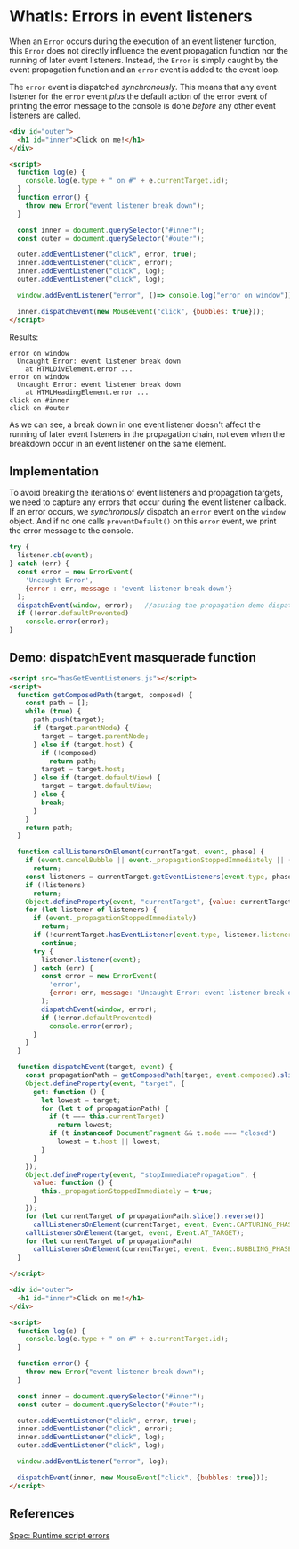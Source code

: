 # WhatIs: Errors in event listeners

When an `Error` occurs during the execution of an event listener function, this `Error` does not directly influence the event propagation function nor the running of later event listeners. Instead, the `Error` is simply caught by the event propagation function and an `error` event is added to the event loop.

The `error` event is dispatched *synchronously*. This means that any event listener for the `error` event *plus* the default action of the error event of printing the error message to the console is done *before* any other event listeners are called.  

```html
<div id="outer">
  <h1 id="inner">Click on me!</h1>
</div>

<script>
  function log(e) {
    console.log(e.type + " on #" + e.currentTarget.id);
  }
  function error() {
    throw new Error("event listener break down");
  }

  const inner = document.querySelector("#inner");
  const outer = document.querySelector("#outer");

  outer.addEventListener("click", error, true);
  inner.addEventListener("click", error);
  inner.addEventListener("click", log);
  outer.addEventListener("click", log);

  window.addEventListener("error", ()=> console.log("error on window"));

  inner.dispatchEvent(new MouseEvent("click", {bubbles: true}));
</script>
```

Results:

```
error on window
  Uncaught Error: event listener break down
    at HTMLDivElement.error ...
error on window
  Uncaught Error: event listener break down
    at HTMLHeadingElement.error ...
click on #inner
click on #outer
```

As we can see, a break down in one event listener doesn't affect the running of later event listeners in the propagation chain, not even when the breakdown occur in an event listener on the same element.

## Implementation

To avoid breaking the iterations of event listeners and propagation targets, we need to capture any errors that occur during the event listener callback. If an error occurs, we *synchronously* dispatch an `error` event on the `window` object. And if no one calls `preventDefault()` on this `error` event, we print the error message to the console.   

```javascript
try {
  listener.cb(event);
} catch (err) {
  const error = new ErrorEvent(
    'Uncaught Error', 
    {error : err, message : 'event listener break down'}
  );                       
  dispatchEvent(window, error);   //asusing the propagation demo dispatchEvent function to also dispatch the error event
  if (!error.defaultPrevented)
    console.error(error);
}
```

## Demo: dispatchEvent masquerade function

```html
<script src="hasGetEventListeners.js"></script>
<script>
  function getComposedPath(target, composed) {
    const path = [];
    while (true) {
      path.push(target);
      if (target.parentNode) {
        target = target.parentNode;
      } else if (target.host) {
        if (!composed)
          return path;
        target = target.host;
      } else if (target.defaultView) {
        target = target.defaultView;
      } else {
        break;
      }
    }
    return path;
  }

  function callListenersOnElement(currentTarget, event, phase) {
    if (event.cancelBubble || event._propagationStoppedImmediately || (phase === Event.BUBBLING_PHASE && !event.bubbles))
      return;
    const listeners = currentTarget.getEventListeners(event.type, phase);
    if (!listeners)
      return;
    Object.defineProperty(event, "currentTarget", {value: currentTarget, writable: true});
    for (let listener of listeners) {
      if (event._propagationStoppedImmediately)
        return;
      if (!currentTarget.hasEventListener(event.type, listener.listener, listener.capture))
        continue;
      try {
        listener.listener(event);
      } catch (err) {
        const error = new ErrorEvent(
          'error',
          {error: err, message: 'Uncaught Error: event listener break down'}
        );
        dispatchEvent(window, error);
        if (!error.defaultPrevented)
          console.error(error);
      }
    }
  }

  function dispatchEvent(target, event) {
    const propagationPath = getComposedPath(target, event.composed).slice(1);
    Object.defineProperty(event, "target", {
      get: function () {
        let lowest = target;
        for (let t of propagationPath) {
          if (t === this.currentTarget)
            return lowest;
          if (t instanceof DocumentFragment && t.mode === "closed")
            lowest = t.host || lowest;
        }
      }
    });
    Object.defineProperty(event, "stopImmediatePropagation", {
      value: function () {
        this._propagationStoppedImmediately = true;
      }
    });
    for (let currentTarget of propagationPath.slice().reverse())
      callListenersOnElement(currentTarget, event, Event.CAPTURING_PHASE);
    callListenersOnElement(target, event, Event.AT_TARGET);
    for (let currentTarget of propagationPath)
      callListenersOnElement(currentTarget, event, Event.BUBBLING_PHASE);
  }

</script>

<div id="outer">
  <h1 id="inner">Click on me!</h1>
</div>

<script>
  function log(e) {
    console.log(e.type + " on #" + e.currentTarget.id);
  }

  function error() {
    throw new Error("event listener break down");
  }

  const inner = document.querySelector("#inner");
  const outer = document.querySelector("#outer");

  outer.addEventListener("click", error, true);
  inner.addEventListener("click", error);
  inner.addEventListener("click", log);
  outer.addEventListener("click", log);

  window.addEventListener("error", log);

  dispatchEvent(inner, new MouseEvent("click", {bubbles: true}));
</script>
```

## References

 [Spec: Runtime script errors](https://html.spec.whatwg.org/#runtime-script-errors)
